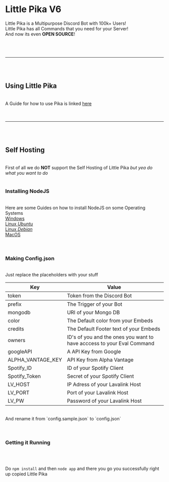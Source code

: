 # Little Pika V6

Little Pika is a Multipurpose Discord Bot with 100k+ Users!<br>
Little Pika has all Commands that you need for your Server!<br>
And now its even <strong>OPEN SOURCE</strong>!<br><br><br><br>

<hr>
<br><br>

## Using Little Pika
<br>
A Guide for how to use Pika is linked <a href="https://little-pika-2-0.gitbook.io/little-pika-2-0/">here</a><br><br><br>

<hr>
<br><br>

## Self Hosting
<br>
First of all we do <strong>NOT</strong> support the Self Hosting of Little Pika <i>but yea do what you want to do</i>
<br><br>

### Installing NodeJS
<br>
Here are some Guides on how to install NodeJS on some Operating Systems<br>
<a href="https://treehouse.github.io/installation-guides/windows/node-windows.html" target=_blank>Windows</a><br>
<a href="https://www.geeksforgeeks.org/installation-of-node-js-on-linux" target=_blank>Linux <i>Ubuntu</i></a><br>
<a href="https://www.digitalocean.com/community/tutorials/how-to-install-node-js-on-debian-10" target=_blank>Linux <i>Debian</i></a><br>
<a href="https://why-mac-os.herokuapp.com" target=_blank>MacOS</a><br>
<br><br>

### Making Config.json
<br>
Just replace the placeholders with your stuff<br>

<table id="tg-1VjQV" class="tg">
<thead>
    <tr>
    <th>Key</th>
    <th>Value</th>
</tr>
</thead>
  <tr>
    <td class="tg-0pky">token</td>
    <td class="tg-0pky">Token from the Discord Bot</td>
  </tr>

<tbody>
  <tr>
    <td class="tg-0pky">prefix</td>
    <td class="tg-0pky">The Trigger of your Bot</td>
  </tr>
  <tr>
    <td class="tg-0pky">mongodb</td>
    <td class="tg-0pky">URI of your Mongo DB</td>
  </tr>
  <tr>
    <td class="tg-0pky">color</td>
    <td class="tg-0pky">The Default color from your Embeds</td>
  </tr>
  <tr>
    <td class="tg-0pky">credits</td>
    <td class="tg-0pky">The Default Footer text of your Embeds</td>
  </tr>
  <tr>
    <td class="tg-0pky">owners</td>
    <td class="tg-0pky">ID's of you and the ones you want to have acccess to your Eval Command</td>
  </tr>
  <tr>
    <td class="tg-0pky">googleAPI</td>
    <td class="tg-0pky">A API Key from Google</td>
  </tr>
  <tr>
    <td class="tg-0pky">ALPHA_VANTAGE_KEY</td>
    <td class="tg-0pky">API Key from Alpha Vantage</td>
  </tr>
  <tr>
    <td class="tg-0pky">Spotify_ID</td>
    <td class="tg-0pky">ID of your Spotify Client</td>
  </tr>
  <tr>
    <td class="tg-0pky">Spotify_Token</td>
    <td class="tg-0pky">Secret of your Spotify Client</td>
  </tr>
  <tr>
    <td class="tg-0pky">LV_HOST</td>
    <td class="tg-0pky">IP Adress of your Lavalink Host</td>
  </tr>
  <tr>
    <td class="tg-0pky">LV_PORT</td>
    <td class="tg-0pky">Port of your Lavalink Host</td>
  </tr>
  <tr>
    <td class="tg-0pky">LV_PW</td>
    <td class="tg-0pky">Password of your Lavalink Host</td>
  </tr>
</tbody>
</table>
<br>
And rename it from `config.sample.json` to `config.json`
<br><br><br>

### Getting it Running
<br>
<br>

Do `npm install` and then `node app` and there you go you successfully right up copied Little Pika